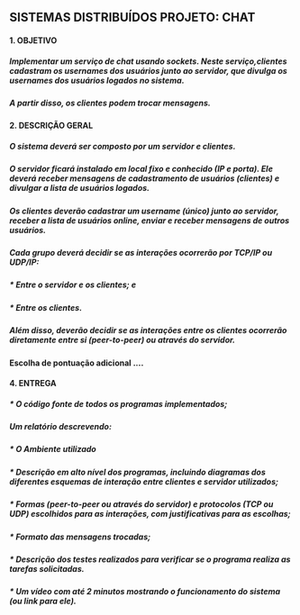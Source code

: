 ## SISTEMAS DISTRIBUÍDOS PROJETO: CHAT

#### 1. OBJETIVO

##### Implementar um serviço de chat usando sockets. Neste serviço,clientes cadastram os usernames dos usuários junto ao servidor, que divulga os usernames dos usuários logados no sistema.

##### A partir disso, os clientes podem trocar mensagens.

#### 2. DESCRIÇÃO GERAL

##### O sistema deverá ser composto por um servidor e clientes.

##### O servidor ficará instalado em local fixo e conhecido (IP e porta). Ele deverá receber mensagens de cadastramento de usuários (clientes) e divulgar a lista de usuários logados.

##### Os clientes deverão cadastrar um username (único) junto ao servidor, receber a lista de usuários online, enviar e receber mensagens de outros usuários.

##### Cada grupo deverá decidir se as interações ocorrerão por TCP/IP ou UDP/IP:

##### \* Entre o servidor e os clientes; e

##### \* Entre os clientes.

##### Além disso, deverão decidir se as interações entre os clientes ocorrerão diretamente entre si (peer-to-peer) ou através do servidor.

#### Escolha de pontuação adicional ....

#### 4. ENTREGA

##### \* O código fonte de todos os programas implementados;

##### Um relatório descrevendo:

##### \* O Ambiente utilizado

##### \* Descrição em alto nível dos programas, incluindo diagramas dos diferentes esquemas de interação entre clientes e servidor utilizados;

##### \* Formas (peer-to-peer ou através do servidor) e protocolos (TCP ou UDP) escolhidos para as interações, com justificativas para as escolhas;

##### \* Formato das mensagens trocadas;

##### \* Descrição dos testes realizados para verificar se o programa realiza as tarefas solicitadas.

##### \* Um vídeo com até 2 minutos mostrando o funcionamento do sistema (ou link para ele).
